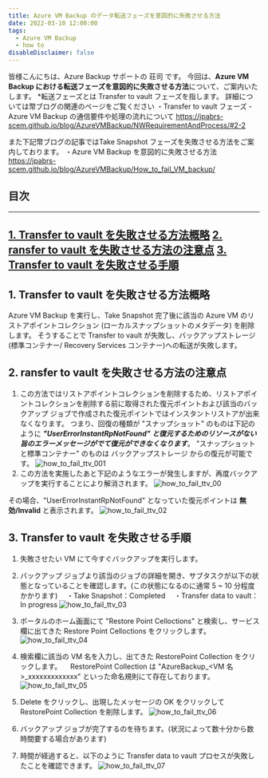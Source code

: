 ```yaml
---
title: Azure VM Backup のデータ転送フェーズを意図的に失敗させる方法
date: 2022-03-10 12:00:00
tags:
  - Azure VM Backup
  - how to
disableDisclaimer: false
---
```


<!-- more -->
皆様こんにちは、Azure Backup サポートの 荘司 です。
今回は、**Azure VM Backup における転送フェーズを意図的に失敗させる方法**について、ご案内いたします。
*転送フェーズとは Transfer to vault フェーズを指します。
詳細については幣ブログの関連のページをご覧ください
・Transfer to vault フェーズ - Azure VM Backup の通信要件や処理の流れについて
https://jpabrs-scem.github.io/blog/AzureVMBackup/NWRequirementAndProcess/#2-2

また下記幣ブログの記事ではTake Snapshot フェーズを失敗させる方法をご案内しております。
・Azure VM Backup を意図的に失敗させる方法
https://jpabrs-scem.github.io/blog/AzureVMBackup/How_to_fail_VM_backup/

## 目次
-----------------------------------------------------------
[1. Transfer to vault を失敗させる方法概略](#1)
[2. ransfer to vault を失敗させる方法の注意点](#2)
[3. Transfer to vault を失敗させる手順](#2)
-----------------------------------------------------------


## 1. Transfer to vault を失敗させる方法概略<a id="1"></a>
Azure VM Backup を実行し、Take Snapshot 完了後に該当の Azure VM のリストアポイントコレクション (ローカルスナップショットのメタデータ) を削除します。
そうすることで Transfer to vault が失敗し、バックアップストレージ(標準コンテナー/ Recovery Services コンテナー)への転送が失敗します。

## 2. ransfer to vault を失敗させる方法の注意点<a id="2"></a>
1. この方法ではリストアポイントコレクションを削除するため、リストアポイントコレクションを削除する前に取得された復元ポイントおよび該当のバックアップ ジョブで作成された復元ポイントではインスタントリストアが出来なくなります。
つまり、回復の種類が "スナップショット" のものは下記のように ***"UserErrorInstantRpNotFound" と復元するためのリソースがない旨のエラーメッセージがでて復元ができなくなります***。
"スナップショットと標準コンテナー" のものは バックアップストレージ からの復元が可能です。
![how_to_fail_ttv_001](https://user-images.githubusercontent.com/71251920/157503085-0d5ff930-b877-444f-83ab-7637015cbfeb.png)
2. この方法を実施したあと下記のようなエラーが発生しますが、再度バックアップを実行することにより解消されます。
![how_to_fail_ttv_00](https://user-images.githubusercontent.com/71251920/157502733-09a19fbb-23f5-430a-a334-55591de41b52.png)

その場合、"UserErrorInstantRpNotFound" となっていた復元ポイントは **無効/Invalid** と表示されます。
![how_to_fail_ttv_02](https://user-images.githubusercontent.com/71251920/157502744-47f216d0-2f8a-4fa4-a72c-79f78a80a546.png)


## 3. Transfer to vault を失敗させる手順<a id="3"></a>
1. 失敗させたい VM にて今すぐバックアップを実行します。

2. バックアップ ジョブより該当のジョブの詳細を開き、サブタスクが以下の状態となっていることを確認します。(この状態になるのに通常 5 ~ 10 分程度かかります)
　・Take Snapshot：Completed
　・Transfer data to vault：In progress
![how_to_fail_ttv_03](https://user-images.githubusercontent.com/71251920/157502743-dd6c88d7-a959-47e1-b3cd-8cded953ceb0.png)

3. ポータルのホーム画面にて "Restore Point Celloctions" と検索し、サービス欄に出てきた Restore Point Celloctions をクリックします。
![how_to_fail_ttv_04](https://user-images.githubusercontent.com/71251920/157502742-73239758-d52f-4230-96ba-005cb7e411f6.png)

4. 検索欄に該当の VM 名を入力し、出てきた RestorePoint Collection をクリックします。
　RestorePoint Collection は "AzureBackup_<VM 名>_xxxxxxxxxxxxx" といった命名規則にて存在しております。
![how_to_fail_ttv_05](https://user-images.githubusercontent.com/71251920/157502740-150a8c21-19e4-4bdd-89ea-28e1f9db93fd.png)
5. Delete をクリックし、出現したメッセージの OK をクリックして RestorePoint Collection を削除します。
![how_to_fail_ttv_06](https://user-images.githubusercontent.com/71251920/157502739-4d1655cc-2ee2-4eb2-ba22-d8cb9d73d4af.png)
6. バックアップ ジョブが完了するのを待ちます。(状況によって数十分から数時間要する場合があります)

7. 時間が経過すると、以下のように Transfer data to vault プロセスが失敗したことを確認できます。
![how_to_fail_ttv_07](https://user-images.githubusercontent.com/71251920/157502737-ba0b8cda-001e-421e-a6d7-e3648c2c38fa.png)



